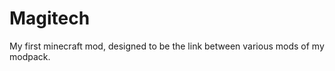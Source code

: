 Magitech
========

My first minecraft mod, designed to be the link between various mods of my modpack.
